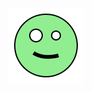 <!-- footer stuff if any, TBD, for now let's just have our spinner head -->
<p align="center"><img src="/design/spinner.svg"</img></p>